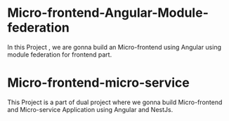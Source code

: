 # Micro-frontend-Angular-Module-federation
In this Project , we are gonna build an Micro-frontend using Angular using module federation for frontend part.

# Micro-frontend-micro-service
This Project is a part of dual project where we gonna build Micro-frontend and Micro-service Application using Angular and NestJs.
